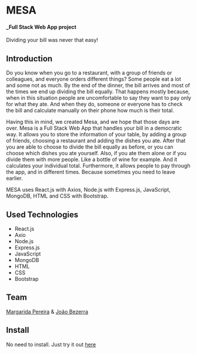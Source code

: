 # MESA

#### _Full Stack Web App project

Dividing your bill was never that easy!

## Introduction


Do you know when you go to a restaurant, with a group of friends or colleagues, and everyone orders different things? Some people eat a lot and some not as much. By the end of the dinner, the bill arrives and most of the times we end up dividing the bill equally. That happens mostly because, when in this situation people are uncomfortable to say they want to pay only for what they ate. And when they do, someone or everyone has to check the bill and calculate manually on their phone how much is their total.


Having this in mind, we created Mesa, and we hope that those days are over. Mesa is a Full Stack Web App that handles your bill in a democratic way. It allows you to store the information of your table, by adding a group of friends, choosing a restaurant and adding the dishes you ate. After that you are able to choose to divide the bill equally as before, or you can choose which dishes you ate yourself. Also, if you ate them alone or if you divide them with more people. Like a bottle of wine for example. And it calculates your individual total. Furthermore, it allows people to pay through the app, and in different times. Because sometimes you need to leave earlier.




MESA uses React.js with Axios, Node.js with Express.js, JavaScript, MongoDB, HTML and CSS with Bootstrap.


## [](https://github.com/mmarp/game-project#used-technologies)Used Technologies

-   React.js
-   Axio
-   Node.js
-   Express.js
-   JavaScript
-   MongoDB
-   HTML
-   CSS
-   Bootstrap

## [](https://github.com/mmarp/game-project#team)Team

[Margarida Pereira](https://www.linkedin.com/in/margaridareispereira/) & [João Bezerra](https://www.linkedin.com/in/joaopbbezerra/)

## [](https://github.com/mmarp/game-project#install)Install

No need to install. Just try it out [here](https://mesa-project.netlify.app/)
